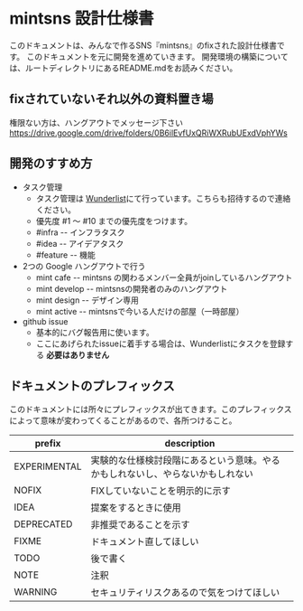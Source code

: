 # mintsns 設計仕様書

このドキュメントは、みんなで作るSNS『mintsns』のfixされた設計仕様書です。
このドキュメントを元に開発を進めていきます。
開発環境の構築については、ルートディレクトリにあるREADME.mdをお読みください。

## fixされていないそれ以外の資料置き場

権限ない方は、ハングアウトでメッセージ下さい
https://drive.google.com/drive/folders/0B6ilEvfUxQRiWXRubUExdVphYWs

## 開発のすすめ方

* タスク管理
  * タスク管理は [Wunderlist](https://www.wunderlist.com/webapp#/lists/inbox)にて行っています。こちらも招待するので連絡ください。
  * 優先度 #1 〜 #10 までの優先度をつけます。
  * \#infra   -- インフラタスク
  * \#idea    -- アイデアタスク
  * \#feature -- 機能
* 2つの Google ハングアウトで行う
    * mint cafe -- mintsns の関わるメンバー全員がjoinしているハングアウト
    * mint develop -- mintsnsの開発者のみのハングアウト
    * mint design -- デザイン専用
    * mint active -- mintsnsで今いる人だけの部屋（一時部屋）
* github issue
    * 基本的にバグ報告用に使います。
    * ここにあげられたissueに着手する場合は、Wunderlistにタスクを登録する **必要はありません**


## ドキュメントのプレフィックス
このドキュメントには所々にプレフィックスが出てきます。このプレフィックスによって意味が変わってくることがあるので、各所つけること。

 prefix      | description      
-------------|---------------------------------------------------------------
EXPERIMENTAL | 実験的な仕様検討段階にあるという意味。やるかもしれないし、やらないかもしれない
NOFIX        | FIXしていないことを明示的に示す
IDEA         | 提案をするときに使用
DEPRECATED   | 非推奨であることを示す
FIXME        | ドキュメント直してほしい
TODO         | 後で書く
NOTE         | 注釈
WARNING      | セキュリティリスクあるので気をつけてほしい
